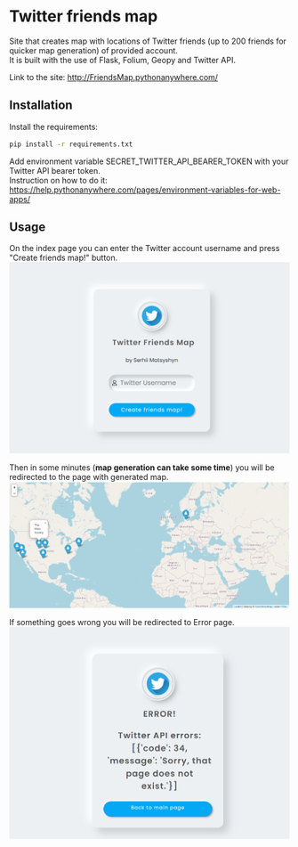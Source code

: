 # Twitter friends map

Site that creates map with locations of Twitter friends (up to 200 friends for quicker map generation) of provided account.  
It is built with the use of Flask, Folium, Geopy and Twitter API.

Link to the site: http://FriendsMap.pythonanywhere.com/
## Installation

Install the requirements:

```bash
pip install -r requirements.txt
```
Add environment variable SECRET_TWITTER_API_BEARER_TOKEN with your Twitter API bearer token.  
Instruction on how to do it: https://help.pythonanywhere.com/pages/environment-variables-for-web-apps/
## Usage

On the index page you can enter the Twitter account username and press "Create friends map!" button.  
![images/img.png](images/img.png)

Then in some minutes (**map generation can take some time**) you will be redirected to the page with generated map.  
![images/img2.png](images/img2.png)

If something goes wrong you will be redirected to Error page.  
![images/img3.png](images/img3.png)

